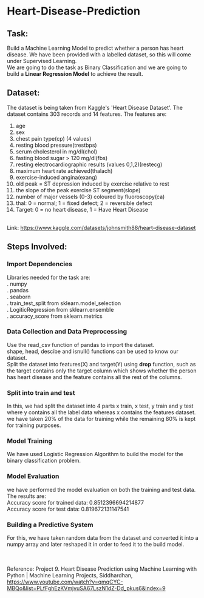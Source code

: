 # Heart-Disease-Prediction
## Task:
Build a Machine Learning Model to predict whether a person has heart disease. We have been provided with a labelled dataset, so this will come under Supervised Learning.</br>
We are going to do the task as Binary Classification and we are going to build a <b>Linear Regression Model</b> to achieve the result. 
## Dataset:
The dataset is being taken from Kaggle's 'Heart Disease Dataset'. The dataset contains 303 records and 14 features. The features are:</br>
1. age</br>
2. sex</br>
3. chest pain type(cp) (4 values)</br>
4. resting blood pressure(trestbps)</br>
5. serum cholesterol in mg/dl(chol)</br>
6. fasting blood sugar > 120 mg/dl(fbs)</br>
7. resting electrocardiographic results (values 0,1,2)(restecg)</br>
8. maximum heart rate achieved(thalach)</br>
9. exercise-induced angina(exang)</br>
10. old peak = ST depression induced by exercise relative to rest</br>
11. the slope of the peak exercise ST segment(slope)</br>
12. number of major vessels (0-3) coloured by fluoroscopy(ca)</br>
13. thal: 0 = normal; 1 = fixed defect; 2 = reversible defect</br>
14. Target: 0 = no heart disease, 1 = Have Heart Disease</br></br>

Link: https://www.kaggle.com/datasets/johnsmith88/heart-disease-dataset

## Steps Involved:
### Import Dependencies
Libraries needed for the task are:</br>
. numpy</br>
. pandas</br>
. seaborn</br>
. train_test_split from sklearn.model_selection</br>
. LogiticRegression from sklearn.ensemble</br>
. accuracy_score from sklearn.metrics</br>
### Data Collection and Data Preprocessing
Use the read_csv function of pandas to import the dataset.</br>
shape, head, descibe and isnull() functions can be used to know our dataset.</br>
Split the dataset into features(X) and target(Y) using **drop** function, such as the target contains only the target column which shows whether the person has heart disease and the feature contains all the rest of the columns.
### Split into train and test
In this, we had split the dataset into 4 parts x train, x test, y train and y test where y contains all the label data whereas x contains the features dataset.</br>
we have taken 20% of the data for training while the remaining 80% is kept for training purposes.
### Model Training
We have used Logistic Regression Algorithm to build the model for the binary classification problem.
### Model Evaluation
we have performed the model evaluation on both the training and test data. The results are:</br>
Accuracy score for trained data: 0.8512396694214877</br>
Accuracy score for test data: 0.819672131147541
### Building a Predictive System
For this, we have taken random data from the dataset and converted it into a numpy array and later reshaped it in order to feed it to the build model.</br></br></br>



Reference: Project 9. Heart Disease Prediction using Machine Learning with Python | Machine Learning Projects, Siddhardhan, https://www.youtube.com/watch?v=qmqCYC-MBQo&list=PLfFghEzKVmjvuSA67LszN1dZ-Dd_pkus6&index=9
